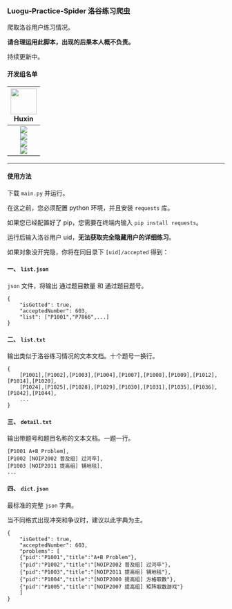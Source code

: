 ### Luogu-Practice-Spider 洛谷练习爬虫

爬取洛谷用户练习情况。

**请合理运用此脚本，出现的后果本人概不负责。**

持续更新中。

#### 开发组名单

| <img src="https://avatars.githubusercontent.com/u/70331183?v=4" width="60px"></br> Huxin
| :---: |
| ![](https://shields.io/badge/admin-red?logo=microsoftteams&style=for-the-badge) <br> ![](https://shields.io/badge/Coding-green?logo=visual-studio-code&style=for-the-badge)<br> ![](https://shields.io/badge/BugTester-yellow?logo=open-bug-bounty&style=for-the-badge) <br> ![](https://shields.io/badge/Issues%20Manager-green?logo=visual-studio-code&style=for-the-badge)|
---

#### 使用方法

下载 `main.py` 并运行。

在这之前，您必须配置 python 环境，并且安装 `requests` 库。

如果您已经配置好了 pip，您需要在终端内输入 `pip install requests`。


运行后输入洛谷用户 uid，**无法获取完全隐藏用户的详细练习**。

如果对象没开完隐，你将在同目录下 `[uid]/accepted` 得到：


#### 一、 `list.json`

`json` 文件，将输出 通过题目数量 和 通过题目题号。

```
{
    "isGetted": true,
    "acceptedNumber": 603,
    "list": ["P1001","P7866",...]
}
```

#### 二、 `list.txt`

输出类似于洛谷练习情况的文本文档。十个题号一换行。

```
{
    [P1001],[P1002],[P1003],[P1004],[P1007],[P1008],[P1009],[P1012],[P1014],[P1020],
    [P1024],[P1025],[P1028],[P1029],[P1030],[P1031],[P1035],[P1036],[P1042],[P1044],
    ...
}
```

#### 三、 `detail.txt`

输出带题号和题目名称的文本文档。一题一行。

```
[P1001 A+B Problem],
[P1002 [NOIP2002 普及组] 过河卒],
[P1003 [NOIP2011 提高组] 铺地毯],
...
```

#### 四、 `dict.json`

最标准的完整 `json` 字典。

当不同格式出现冲突和争议时，建议以此字典为主。

```
{
    "isGetted": true,
    "acceptedNumber": 603,
    "problems": [
    {"pid":"P1001","title":"A+B Problem"},
    {"pid":"P1002","title":"[NOIP2002 普及组] 过河卒"},
    {"pid":"P1003","title":"[NOIP2011 提高组] 铺地毯"},
    {"pid":"P1004","title":"[NOIP2000 提高组] 方格取数"},
    {"pid":"P1005","title":"[NOIP2007 提高组] 矩阵取数游戏"}
    ]
}
```
